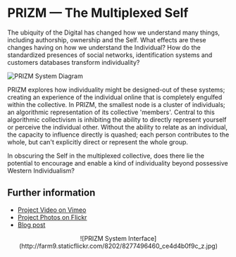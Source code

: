 PRIZM — The Multiplexed Self
============================

The ubiquity of the Digital has changed how we understand many things, including authorship, ownership and the Self. What effects are these changes having on how we understand the Individual? How do the standardized presences of social networks, identification systems and customers databases transform individuality?

![PRIZM System Diagram](http://farm9.staticflickr.com/8359/8276458915_88c42ef994_c.jpg)

PRIZM explores how individuality might be designed-out of these systems; creating an experience of the individual online that is completely engulfed within the collective. In PRIZM, the smallest node is a cluster of individuals; an algorithmic representation of its collective 'members'. Central to this algorithmic collectivism is inhibiting the ability to directly represent yourself or perceive the individual other. Without the ability to relate as an individual, the capacity to influence directly is quashed; each person contributes to the whole, but can't explicitly direct or represent the whole group.

In obscuring the Self in the multiplexed collective, does there lie the potential to encourage and enable a kind of individuality beyond possessive Western Individualism?

## Further information

- [Project Video on Vimeo](http://vimeo.com/johndryan/prizm)
- [Project Photos on Flickr](http://www.flickr.com/photos/johndryan/8277496460/)
- [Blog post](http://blog.johndryan.me/post/38054215831/prizm-the-multiplexed-self-the-ubiquity-of-the)

<p align="center">![PRIZM System Interface](http://farm9.staticflickr.com/8202/8277496460_ce4d4b0f9c_z.jpg)</p>